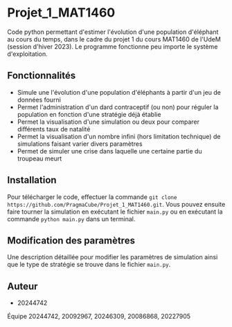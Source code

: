 # Projet_1_MAT1460
Code python permettant d'estimer l'évolution d'une population d'éléphant au cours du temps, dans le cadre du projet 1 du cours MAT1460 de l'UdeM (session d'hiver 2023). Le programme fonctionne peu importe le système d'exploitation.

## Fonctionnalités

- Simule une l'évolution d'une population d'éléphants à partir d'un jeu de données fourni
- Permet l'administration d'un dard contraceptif (ou non) pour réguler la population en fonction d'une stratégie déjà établie
- Permet la visualisation d'une simulation ou deux pour comparer différents taux de natalité
- Permet la visualisation d'un nombre infini (hors limitation technique) de simulations faisant varier divers paramètres
- Permet de simuler une crise dans laquelle une certaine partie du troupeau meurt

## Installation

Pour télécharger le code, effectuer la commande `git clone https://github.com/PragmaCube/Projet_1_MAT1460.git`.
Vous pouvez ensuite faire tourner la simulation en exécutant le fichier `main.py` ou en exécutant la commande `python main.py` dans un terminal.

## Modification des paramètres

Une description détaillée pour modifier les paramètres de simulation ainsi que le type de stratégie se trouve dans le fichier `main.py`.


## Auteur

- 20244742

Équipe 20244742, 20092967, 20246309, 20086868, 20227905